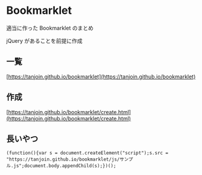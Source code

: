 # Bookmarklet

適当に作った Bookmarklet のまとめ

jQuery があることを前提に作成

## 一覧

[https://tanjoin.github.io/bookmarklet](https://tanjoin.github.io/bookmarklet)

## 作成

[https://tanjoin.github.io/bookmarklet/create.html](https://tanjoin.github.io/bookmarklet/create.html)


## 長いやつ

```
(function(){var s = document.createElement("script");s.src = "https://tanjoin.github.io/bookmarklet/js/サンプル.js";document.body.appendChild(s);})();
```
